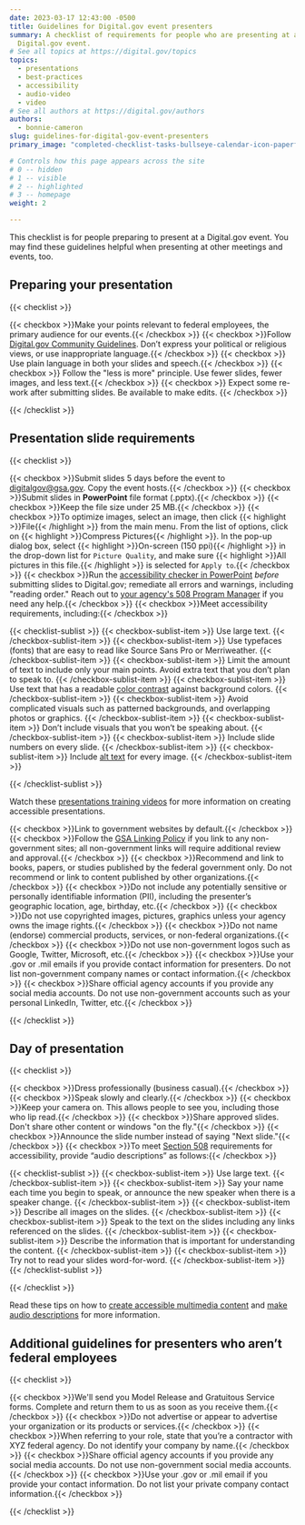 ```yaml
---
date: 2023-03-17 12:43:00 -0500
title: Guidelines for Digital.gov event presenters
summary: A checklist of requirements for people who are presenting at a
  Digital.gov event.
# See all topics at https://digital.gov/topics
topics:
  - presentations
  - best-practices
  - accessibility
  - audio-video
  - video
# See all authors at https://digital.gov/authors
authors:
  - bonnie-cameron
slug: guidelines-for-digital-gov-event-presenters
primary_image: "completed-checklist-tasks-bullseye-calendar-icon-paperfox-gettyimages-1468937260"

# Controls how this page appears across the site
# 0 -- hidden
# 1 -- visible
# 2 -- highlighted
# 3 -- homepage
weight: 2

---
```


This checklist is for people preparing to present at a Digital.gov event. You may find these guidelines helpful when presenting at other meetings and events, too.

## Preparing your presentation

{{< checklist >}}

  {{< checkbox >}}Make your points relevant to federal employees, the primary audience for our events.{{< /checkbox >}}
  {{< checkbox >}}Follow [Digital.gov Community Guidelines](https://digital.gov/communities/manage-your-subscription/). Don’t express your political or religious views, or use inappropriate language.{{< /checkbox >}} 
  {{< checkbox >}} Use plain language in both your slides and speech.{{< /checkbox >}}
  {{< checkbox >}} Follow the "less is more" principle. Use fewer slides, fewer images, and less text.{{< /checkbox >}}
  {{< checkbox >}} Expect some re-work after submitting slides. Be available to make edits. {{< /checkbox >}} 

{{< /checklist >}}

## Presentation slide requirements

{{< checklist >}}

  {{< checkbox >}}Submit slides 5 days before the event to [digitalgov@gsa.gov](mailto:digitalgov@gsa.gov). Copy the event hosts.{{< /checkbox >}} 
  {{< checkbox >}}Submit slides in **PowerPoint** file format (.pptx).{{< /checkbox >}} 
  {{< checkbox >}}Keep the file size under 25 MB.{{< /checkbox >}} 
  {{< checkbox >}}To optimize images, select an image, then click {{< highlight >}}File{{< /highlight >}} from the main menu. From the list of options, click on {{< highlight >}}Compress Pictures{{< /highlight >}}. In the pop-up dialog box, select {{< highlight >}}On-screen (150 ppi){{< /highlight >}} in the drop-down list for `Picture Quality`, and make sure {{< highlight >}}All pictures in this file.{{< /highlight >}} is selected for `Apply to`.{{< /checkbox >}} 
  {{< checkbox >}}Run the [accessibility checker in PowerPoint](https://support.microsoft.com/en-us/office/make-your-powerpoint-presentations-accessible-to-people-with-disabilities-6f7772b2-2f33-4bd2-8ca7-dae3b2b3ef25) _before_ submitting slides to Digital.gov; remediate all errors and warnings, including "reading order." Reach out to [your agency's 508 Program Manager](https://www.section508.gov/tools/program-manager-listing/) if you need any help.{{< /checkbox >}} 
  {{< checkbox >}}Meet accessibility requirements, including:{{< /checkbox >}} 

  {{< checklist-sublist >}}
  {{< checkbox-sublist-item >}} Use large text. {{< /checkbox-sublist-item >}}
  {{< checkbox-sublist-item >}} Use typefaces (fonts) that are easy to read like Source Sans Pro or Merriweather. {{< /checkbox-sublist-item >}} 
  {{< checkbox-sublist-item >}} Limit the amount of text to include only your main points. Avoid extra text that you don’t plan to speak to. {{< /checkbox-sublist-item >}} 
  {{< checkbox-sublist-item >}} Use text that has a readable [color contrast](https://www.section508.gov/training/documents/aed-cop-docx12/) against background colors. {{< /checkbox-sublist-item >}} 
  {{< checkbox-sublist-item >}} Avoid complicated visuals such as patterned backgrounds, and overlapping photos or graphics. {{< /checkbox-sublist-item >}} 
  {{< checkbox-sublist-item >}} Don’t include visuals that you won’t be speaking about. {{< /checkbox-sublist-item >}}
  {{< checkbox-sublist-item >}} Include slide numbers on every slide. {{< /checkbox-sublist-item >}}
  {{< checkbox-sublist-item >}} Include [alt text](https://www.section508.gov/training/presentations/aed-cop-pptx07/) for every image. {{< /checkbox-sublist-item >}}

  {{< /checklist-sublist >}}

Watch these [presentations training videos](https://www.section508.gov/create/presentations/training-videos) for more information on creating accessible presentations.

  {{< checkbox >}}Link to government websites by default.{{< /checkbox >}} 
  {{< checkbox >}}Follow the [GSA Linking Policy](https://www.gsa.gov/website-information/website-policies#linking) if you link to any non-government sites; all non-government links will require additional review and approval.{{< /checkbox >}} 
  {{< checkbox >}}Recommend and link to books, papers, or studies published by the federal government only. Do not recommend or link to content published by other organizations.{{< /checkbox >}} 
  {{< checkbox >}}Do not include any potentially sensitive or personally identifiable information (PII), including the presenter’s geographic location, age, birthday, etc.{{< /checkbox >}} 
  {{< checkbox >}}Do not use copyrighted images, pictures, graphics unless your agency owns the image rights.{{< /checkbox >}} 
  {{< checkbox >}}Do not name (endorse) commercial products, services, or non-federal organizations.{{< /checkbox >}} 
  {{< checkbox >}}Do not use non-government logos such as Google, Twitter, Microsoft, etc.{{< /checkbox >}} 
  {{< checkbox >}}Use your .gov or .mil emails if you provide contact information for presenters. Do not list non-government company names or contact information.{{< /checkbox >}} 
  {{< checkbox >}}Share official agency accounts if you provide any social media accounts. Do not use non-government accounts such as your personal LinkedIn, Twitter, etc.{{< /checkbox >}} 

{{< /checklist >}}

## Day of presentation

{{< checklist >}} 

  {{< checkbox >}}Dress professionally (business casual).{{< /checkbox >}} 
  {{< checkbox >}}Speak slowly and clearly.{{< /checkbox >}} 
  {{< checkbox >}}Keep your camera on. This allows people to see you, including those who lip read.{{< /checkbox >}} 
  {{< checkbox >}}Share approved slides. Don't share other content or windows "on the fly."{{< /checkbox >}}
  {{< checkbox >}}Announce the slide number instead of saying &#34;Next slide.&#34;{{< /checkbox >}} 
  {{< checkbox >}}To meet [Section 508](https://www.section508.gov/manage/laws-and-policies) requirements for accessibility, provide “audio descriptions” as follows:{{< /checkbox >}}

  {{< checklist-sublist >}}
  {{< checkbox-sublist-item >}} Use large text. {{< /checkbox-sublist-item >}}
  {{< checkbox-sublist-item >}} Say your name each time you begin to speak, or announce the new speaker when there is a speaker change. {{< /checkbox-sublist-item >}}
  {{< checkbox-sublist-item >}} Describe all images on the slides. {{< /checkbox-sublist-item >}}
  {{< checkbox-sublist-item >}} Speak to the text on the slides including any links referenced on the slides. {{< /checkbox-sublist-item >}} 
  {{< checkbox-sublist-item >}} Describe the information that is important for understanding the content. {{< /checkbox-sublist-item >}} 
  {{< checkbox-sublist-item >}} Try not to read your slides word-for-word. {{< /checkbox-sublist-item >}}
  {{< /checklist-sublist >}}

{{< /checklist >}}

Read these tips on how to [create accessible multimedia content](https://www.section508.gov/create/synchronized-media#audio-description) and [make audio descriptions](https://digital.gov/2014/06/30/508-accessible-videos-how-to-make-audio-descriptions/) for more information.

## Additional guidelines for presenters who aren’t federal employees

{{< checklist >}}

  {{< checkbox >}}We'll send you Model Release and Gratuitous Service forms. Complete and return them to us as soon as you receive them.{{< /checkbox >}} 
  {{< checkbox >}}Do not advertise or appear to advertise your organization or its products or services.{{< /checkbox >}} 
  {{< checkbox >}}When referring to your role, state that you’re a contractor with XYZ federal agency. Do not identify your company by name.{{< /checkbox >}} 
  {{< checkbox >}}Share official agency accounts if you provide any social media accounts. Do not use non-government social media accounts.{{< /checkbox >}} 
  {{< checkbox >}}Use your .gov or .mil email if you provide your contact information. Do not list your private company contact information.{{< /checkbox >}} 

{{< /checklist >}}
